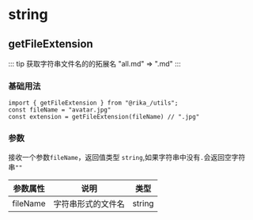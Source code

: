 # string

## getFileExtension

::: tip 获取字符串文件名的的拓展名
"all.md" => ".md"
:::

### 基础用法

```ts{3}
import { getFileExtension } from "@rika_/utils";
const fileName = "avatar.jpg"
const extension = getFileExtension(fileName) // ".jpg"
```

### 参数

接收一个参数`fileName`，返回值类型 `string`,如果字符串中没有`.`会返回空字符串`""`

| 参数属性     | 说明        | 类型     |
|----------|-----------|--------|
| fileName | 字符串形式的文件名 | string |

